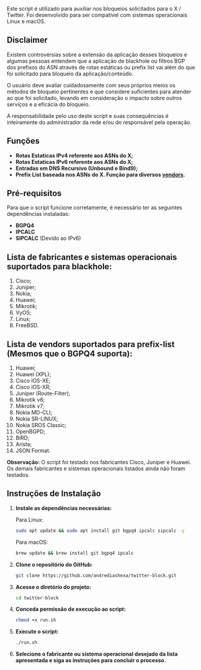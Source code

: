 Este script é utilizado para auxiliar nos bloqueios solicitados para o X / Twitter. Foi desenvolvido para ser compatível com sistemas operacionais Linux e macOS.

## Disclaimer

Existem controvérsias sobre a extensão da aplicação desses bloqueios e algumas pessoas entendem que a aplicação de blackhole ou filtros BGP dos prefixos do ASN através de rotas estáticas ou prefix list vai além do que foi solicitado para bloqueio da aplicação/conteúdo.

O usuário deve avaliar cuidadosamente com seus próprios meios os métodos de bloqueio pertinentes e que considere suficientes para atender ao que foi solicitado, levando em consideração o impacto sobre outros serviços e a eficácia do bloqueio.

A responsabilidade pelo uso deste script e suas consequências é inteiramente do administrador da rede e/ou do responsável pela operação.

## Funções

- **Rotas Estaticas IPv4 referente aos ASNs do X;**
- **Rotas Estaticas IPv6 referente aos ASNs do X;**
- **Entradas em DNS Recursivo (Unbound e Bind9);**
- **Prefix List baseada nos ASNs do X. Função para diversos [**vendors**](https://github.com/andrediashexa/twitter-block?tab=readme-ov-file#lista-de-vendors-suportados-para-prefix-list-mesmos-que-o-bgpq4-suporta).**


## Pré-requisitos

Para que o script funcione corretamente, é necessário ter as seguintes dependências instaladas:

- **BGPQ4**
- **IPCALC**
- **SIPCALC** (Devido ao IPv6)

## Lista de fabricantes e sistemas operacionais suportados para blackhole:

1. Cisco;
2. Juniper;
3. Nokia;
4. Huawei;
5. Mikrotik;
6. VyOS;
7. Linux;
8. FreeBSD.

## Lista de vendors suportados para prefix-list (Mesmos que o BGPQ4 suporta):

1. Huawei;
2. Huawei (XPL);
3. Cisco IOS-XE;
4. Cisco IOS-XR;
5. Juniper (Route-Filter);
6. Mikrotik v6;
7. Mikrotik v7;
8. Nokia MD-CLI;
9. Nokia SR-LINUX;
10. Nokia SROS Classic;
11. OpenBGPD;
12. BIRD;
13. Arista;
14. JSON Format.


**Observação:** O script foi testado nos fabricantes Cisco, Juniper e Huawei. Os demais fabricantes e sistemas operacionais listados ainda não foram testados.

## Instruções de Instalação

1. **Instale as dependências necessárias:**

   Para Linux:
   ```bash
   sudo apt update && sudo apt install git bgpq4 ipcalc sipcalc -y
   ```

   Para macOS:
   ```bash
   brew update && brew install git bgpq4 ipcalc
   ```

2. **Clone o repositório do GitHub:**

   ```bash
   git clone https://github.com/andrediashexa/twitter-block.git
   ```

3. **Acesse o diretório do projeto:**

   ```bash
   cd twitter-block
   ```

4. **Conceda permissão de execução ao script:**

   ```bash
   chmod +x run.sh
   ```

5. **Execute o script:**

   ```bash
   ./run.sh
   ```

6. **Selecione o fabricante ou sistema operacional desejado da lista apresentada e siga as instruções para concluir o processo.**
